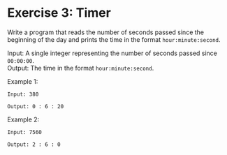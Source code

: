 # Exercise 3: Timer

Write a program that reads the number of seconds passed since the beginning of the day and prints the time in the format `hour:minute:second`.

Input: A single integer representing the number of seconds passed since `00:00:00`.  
Output: The time in the format `hour:minute:second`.

Example 1:
```
Input: 380
```
```
Output: 0 : 6 : 20
```

Example 2:
```
Input: 7560
```
```
Output: 2 : 6 : 0
```
